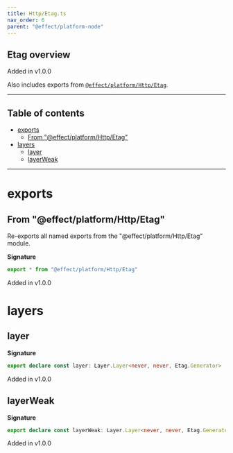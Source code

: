 ```yaml
---
title: Http/Etag.ts
nav_order: 6
parent: "@effect/platform-node"
---
```


## Etag overview

Added in v1.0.0

Also includes exports from [`@effect/platform/Http/Etag`](https://effect-ts.github.io/platform/platform/Http/Etag.ts.html).

---

<h2 class="text-delta">Table of contents</h2>

- [exports](#exports)
  - [From "@effect/platform/Http/Etag"](#from-effectplatformhttpetag)
- [layers](#layers)
  - [layer](#layer)
  - [layerWeak](#layerweak)

---

# exports

## From "@effect/platform/Http/Etag"

Re-exports all named exports from the "@effect/platform/Http/Etag" module.

**Signature**

```ts
export * from "@effect/platform/Http/Etag"
```

Added in v1.0.0

# layers

## layer

**Signature**

```ts
export declare const layer: Layer.Layer<never, never, Etag.Generator>
```

Added in v1.0.0

## layerWeak

**Signature**

```ts
export declare const layerWeak: Layer.Layer<never, never, Etag.Generator>
```

Added in v1.0.0

